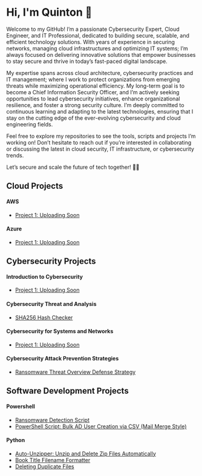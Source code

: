 # Hi, I'm Quinton 👋

Welcome to my GitHub! I’m a passionate Cybersecurity Expert, Cloud Engineer, and IT Professional, dedicated to building secure, scalable, and efficient technology solutions. With years of experience in securing networks, managing cloud infrastructures and optimizing IT systems; I’m always focused on delivering innovative solutions that empower businesses to stay secure and thrive in today’s fast-paced digital landscape.

My expertise spans across cloud architecture, cybersecurity practices and IT management; where I work to protect organizations from emerging threats while maximizing operational efficiency. My long-term goal is to become a Chief Information Security Officer, and I’m actively seeking opportunities to lead cybersecurity initiatives, enhance organizational resilience, and foster a strong security culture. I’m deeply committed to continuous learning and adapting to the latest technologies, ensuring that I stay on the cutting edge of the ever-evolving cybersecurity and cloud engineering fields.

Feel free to explore my repositories to see the tools, scripts and projects I’m working on! Don’t hesitate to reach out if you’re interested in collaborating or discussing the latest in cloud security, IT infrastructure, or cybersecurity trends.

Let’s secure and scale the future of tech together! 🔐🌐

## Cloud Projects

#### AWS 
- [Project 1: Uploading Soon](https://github.com/your-username/project1)

#### Azure 
- [Project 1: Uploading Soon](https://github.com/your-username/project1)
  
## Cybersecurity Projects

#### Introduction to Cybersecurity 
- [Project 1: Uploading Soon](https://github.com/your-username/project1)

#### Cybersecurity Threat and Analysis 
- [SHA256 Hash Checker](https://github.com/Prophesy610/SHA256_Hash_Checker)

#### Cybersecurity for Systems and Networks
- [Project 1: Uploading Soon](https://github.com/your-username/project1)

#### Cybersecurity Attack Prevention Strategies
- [Ransomware Threat Overview Defense Strategy](https://github.com/Prophesy610/Ransomware-Threat-Overview-Defense-Strategy)

## Software Development Projects

#### Powershell 
- [Ransomware Detection Script](https://github.com/Prophesy610/Ransomware-Threat-Overview-Defense-Strategy)
- [PowerShell Script: Bulk AD User Creation via CSV (Mail Merge Style)](https://github.com/Prophesy610/Bulk-AD-User-Creation)
  
#### Python 
- [Auto-Unzipper: Unzip and Delete Zip Files Automatically](https://github.com/Prophesy610/auto_unzipper)
- [Book Title Filename Formatter](https://github.com/Prophesy610/book_title_filename_formatter)
- [Deleting Duplicate Files](https://github.com/Prophesy610/delete_duplicates)

